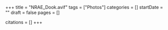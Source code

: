 +++
title = "NRAE_Dook.avif"
tags = ["Photos"]
categories = []
startDate = ""
draft = false
pages = []

citations = []
+++
